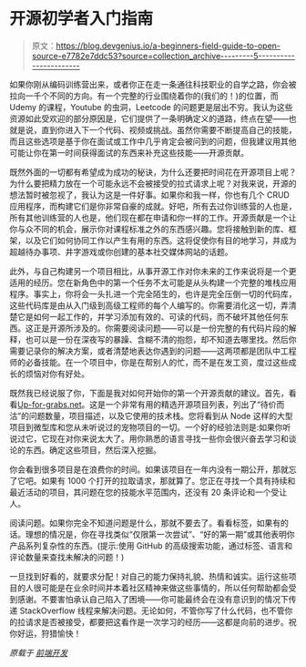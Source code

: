 # 开源初学者入门指南

> 原文：<https://blog.devgenius.io/a-beginners-field-guide-to-open-source-e7782e7ddc53?source=collection_archive---------5----------------------->

如果你刚从编码训练营出来，或者你正在走一条通往科技职业的自学之路，你会被拉向一千个不同的方向。有一个完整的行业围绕着你的(我们的！)的位置，而 Udemy 的课程，Youtube 的虫洞，Leetcode 的问题更是层出不穷。我认为这些资源如此受欢迎的部分原因是，它们提供了一条明确定义的道路，终点在望——也就是说，直到你进入下一个代码、视频或挑战。虽然你需要不断提高自己的技能，而且这些选项是基于你在面试或工作中几乎肯定会被问到的问题，但我建议用其他可能让你在第一时间获得面试的东西来补充这些技能——开源贡献。

既然外面的一切都有希望成为成功的秘诀，为什么还要把时间花在开源项目上呢？为什么要把精力放在一个可能永远不会被接受的拉式请求上呢？对我来说，开源的想法暂时被忽视了，我认为这是一件好事。如果你和我一样，你也有几个 CRUD 应用程序，而构建它们是你非常自豪的成就。好吧，所有去过你训练营的人也是，所有其他训练营的人也是，他们现在都在申请和你一样的工作。开源贡献是一个让你与众不同的机会，展示你对课程标准之外的东西感兴趣。您将接触到新的库、框架，以及它们如何协同工作以产生有用的东西。这将促使你有目的地学习，并成为超越待办事项、井字游戏或你创建的基本社交媒体网站的话题。

此外，与自己构建另一个项目相比，从事开源工作对你未来的工作来说将是一个更适用的经历。您在新角色中的第一个任务不太可能是从头构建一个完整的堆栈应用程序。事实上，你将会一头扎进一个完全陌生的，也许是完全压倒一切的代码库，这些代码库是由从入门级到高级工程师的每个人编写的。你需要消化这一切，弄清楚它是如何一起工作的，并学习添加有效的、可读的代码，而不破坏其他任何东西。这正是开源所涉及的。你需要阅读问题——可以是一份完整的有代码片段的解释，也可以是一份在深夜写的暴躁、含糊不清的抱怨，却不知道去哪里找。然后你需要记录你的解决方案，或者清楚地表达你遇到的问题——这两项都是团队中工程师的必备技能。在一个项目中，你是在帮别人的忙，而不是在发工资，度过这些成长的烦恼对你有好处。

既然我已经说服了你，下面是我对如何开始你的第一个开源贡献的建议。首先，看看[Up-for-grabs.net](https://up-for-grabs.net/#/)。这是一个非常有用的精选开源项目列表，列出了“待价而沽”的问题数量，项目描述，以及它使用的技术栈。您将看到从 Node 这样的大型项目到微型库和您从未听说过的宠物项目的一切。一个好的经验法则是:如果你听说过它，它现在对你来说太大了。用你熟悉的语言寻找一些你会很兴奋去学习和谈论的东西。确定这些项目，然后深入挖掘。

你会看到很多项目是在浪费你的时间。如果该项目在一年内没有一期公开，那就忘了它吧。如果有 1000 个打开的拉取请求，那就算了。您正在寻找一个具有持续和最近活动的项目，其问题在您的技能水平范围内，还没有 20 条评论和一个受让人。

阅读问题。如果你完全不知道问题是什么，那就不要去了。看看标签，如果有的话。理想的情况是，你在寻找类似“仅限第一次尝试”、“好的第一期”或其他表明你产品系列复杂性的东西。(提示:使用 GitHub 的高级搜索功能，通过标签、语言和评论数量来查找未解决的问题！)

一旦找到好看的，就要求分配！对自己的能力保持礼貌、热情和诚实。运行这些项目的人很可能是在业余时间并本着社区精神来做这些事情的，所以任何帮助都会受到感谢。不要害怕承认自己陷入了困境——你可能最终会在没有意识到的情况下传递 StackOverflow 线程来解决问题。无论如何，不管你写了什么代码，也不管你的拉请求是否被接受，都要把这看作是一次学习的经历——这都是向前的进步。祝你好运，狩猎愉快！

*原载于* [*前端开发*](https://www.thefrontenddev.com/view/a-beginner-s-field-guide-to-open-source)